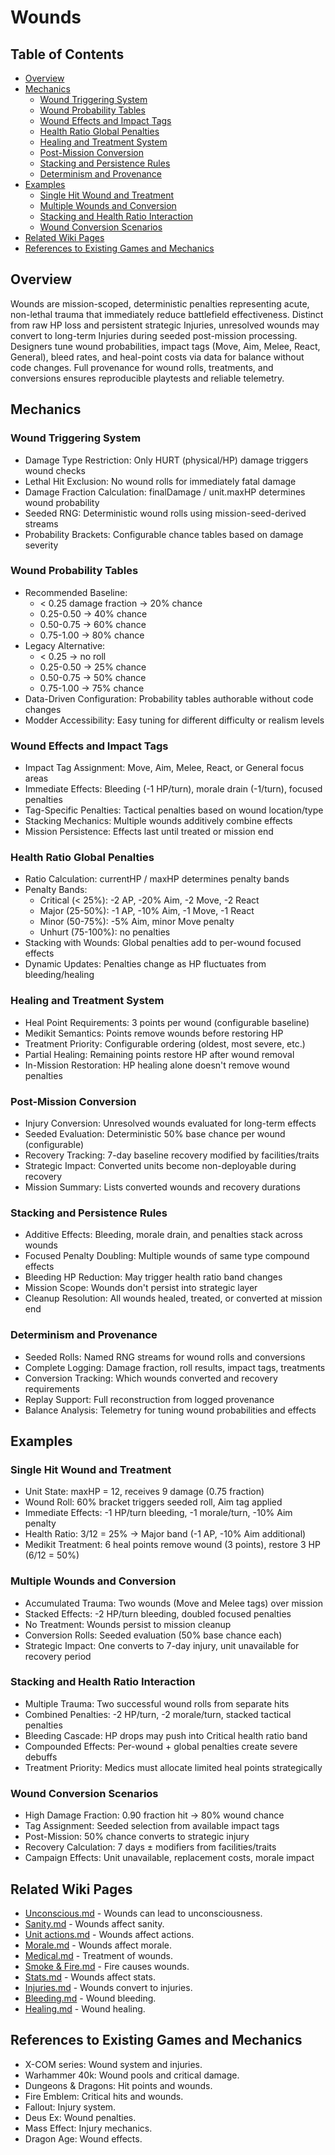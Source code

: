 # Wounds

## Table of Contents
- [Overview](#overview)
- [Mechanics](#mechanics)
  - [Wound Triggering System](#wound-triggering-system)
  - [Wound Probability Tables](#wound-probability-tables)
  - [Wound Effects and Impact Tags](#wound-effects-and-impact-tags)
  - [Health Ratio Global Penalties](#health-ratio-global-penalties)
  - [Healing and Treatment System](#healing-and-treatment-system)
  - [Post-Mission Conversion](#post-mission-conversion)
  - [Stacking and Persistence Rules](#stacking-and-persistence-rules)
  - [Determinism and Provenance](#determinism-and-provenance)
- [Examples](#examples)
  - [Single Hit Wound and Treatment](#single-hit-wound-and-treatment)
  - [Multiple Wounds and Conversion](#multiple-wounds-and-conversion)
  - [Stacking and Health Ratio Interaction](#stacking-and-health-ratio-interaction)
  - [Wound Conversion Scenarios](#wound-conversion-scenarios)
- [Related Wiki Pages](#related-wiki-pages)
- [References to Existing Games and Mechanics](#references-to-existing-games-and-mechanics)

## Overview

Wounds are mission-scoped, deterministic penalties representing acute, non-lethal trauma that immediately reduce battlefield effectiveness. Distinct from raw HP loss and persistent strategic Injuries, unresolved wounds may convert to long-term Injuries during seeded post-mission processing. Designers tune wound probabilities, impact tags (Move, Aim, Melee, React, General), bleed rates, and heal-point costs via data for balance without code changes. Full provenance for wound rolls, treatments, and conversions ensures reproducible playtests and reliable telemetry.

## Mechanics

### Wound Triggering System
- Damage Type Restriction: Only HURT (physical/HP) damage triggers wound checks
- Lethal Hit Exclusion: No wound rolls for immediately fatal damage
- Damage Fraction Calculation: finalDamage / unit.maxHP determines wound probability
- Seeded RNG: Deterministic wound rolls using mission-seed-derived streams
- Probability Brackets: Configurable chance tables based on damage severity

### Wound Probability Tables
- Recommended Baseline:
  - < 0.25 damage fraction → 20% chance
  - 0.25-0.50 → 40% chance
  - 0.50-0.75 → 60% chance
  - 0.75-1.00 → 80% chance
- Legacy Alternative:
  - < 0.25 → no roll
  - 0.25-0.50 → 25% chance
  - 0.50-0.75 → 50% chance
  - 0.75-1.00 → 75% chance
- Data-Driven Configuration: Probability tables authorable without code changes
- Modder Accessibility: Easy tuning for different difficulty or realism levels

### Wound Effects and Impact Tags
- Impact Tag Assignment: Move, Aim, Melee, React, or General focus areas
- Immediate Effects: Bleeding (-1 HP/turn), morale drain (-1/turn), focused penalties
- Tag-Specific Penalties: Tactical penalties based on wound location/type
- Stacking Mechanics: Multiple wounds additively combine effects
- Mission Persistence: Effects last until treated or mission end

### Health Ratio Global Penalties
- Ratio Calculation: currentHP / maxHP determines penalty bands
- Penalty Bands:
  - Critical (< 25%): -2 AP, -20% Aim, -2 Move, -2 React
  - Major (25-50%): -1 AP, -10% Aim, -1 Move, -1 React
  - Minor (50-75%): -5% Aim, minor Move penalty
  - Unhurt (75-100%): no penalties
- Stacking with Wounds: Global penalties add to per-wound focused effects
- Dynamic Updates: Penalties change as HP fluctuates from bleeding/healing

### Healing and Treatment System
- Heal Point Requirements: 3 points per wound (configurable baseline)
- Medikit Semantics: Points remove wounds before restoring HP
- Treatment Priority: Configurable ordering (oldest, most severe, etc.)
- Partial Healing: Remaining points restore HP after wound removal
- In-Mission Restoration: HP healing alone doesn't remove wound penalties

### Post-Mission Conversion
- Injury Conversion: Unresolved wounds evaluated for long-term effects
- Seeded Evaluation: Deterministic 50% base chance per wound (configurable)
- Recovery Tracking: 7-day baseline recovery modified by facilities/traits
- Strategic Impact: Converted units become non-deployable during recovery
- Mission Summary: Lists converted wounds and recovery durations

### Stacking and Persistence Rules
- Additive Effects: Bleeding, morale drain, and penalties stack across wounds
- Focused Penalty Doubling: Multiple wounds of same type compound effects
- Bleeding HP Reduction: May trigger health ratio band changes
- Mission Scope: Wounds don't persist into strategic layer
- Cleanup Resolution: All wounds healed, treated, or converted at mission end

### Determinism and Provenance
- Seeded Rolls: Named RNG streams for wound rolls and conversions
- Complete Logging: Damage fraction, roll results, impact tags, treatments
- Conversion Tracking: Which wounds converted and recovery requirements
- Replay Support: Full reconstruction from logged provenance
- Balance Analysis: Telemetry for tuning wound probabilities and effects

## Examples

### Single Hit Wound and Treatment
- Unit State: maxHP = 12, receives 9 damage (0.75 fraction)
- Wound Roll: 60% bracket triggers seeded roll, Aim tag applied
- Immediate Effects: -1 HP/turn bleeding, -1 morale/turn, -10% Aim penalty
- Health Ratio: 3/12 = 25% → Major band (-1 AP, -10% Aim additional)
- Medikit Treatment: 6 heal points remove wound (3 points), restore 3 HP (6/12 = 50%)

### Multiple Wounds and Conversion
- Accumulated Trauma: Two wounds (Move and Melee tags) over mission
- Stacked Effects: -2 HP/turn bleeding, doubled focused penalties
- No Treatment: Wounds persist to mission cleanup
- Conversion Rolls: Seeded evaluation (50% base chance each)
- Strategic Impact: One converts to 7-day injury, unit unavailable for recovery period

### Stacking and Health Ratio Interaction
- Multiple Trauma: Two successful wound rolls from separate hits
- Combined Penalties: -2 HP/turn, -2 morale/turn, stacked tactical penalties
- Bleeding Cascade: HP drops may push into Critical health ratio band
- Compounded Effects: Per-wound + global penalties create severe debuffs
- Treatment Priority: Medics must allocate limited heal points strategically

### Wound Conversion Scenarios
- High Damage Fraction: 0.90 fraction hit → 80% wound chance
- Tag Assignment: Seeded selection from available impact tags
- Post-Mission: 50% chance converts to strategic injury
- Recovery Calculation: 7 days ± modifiers from facilities/traits
- Campaign Effects: Unit unavailable, replacement costs, morale impact

## Related Wiki Pages

- [Unconscious.md](../battlescape/Unconscious.md) - Wounds can lead to unconsciousness.
- [Sanity.md](../battlescape/Sanity.md) - Wounds affect sanity.
- [Unit actions.md](../battlescape/Unit%20actions.md) - Wounds affect actions.
- [Morale.md](../battlescape/Morale.md) - Wounds affect morale.
- [Medical.md](../battlescape/Medical.md) - Treatment of wounds.
- [Smoke & Fire.md](../battlescape/Smoke%20&%20Fire.md) - Fire causes wounds.
- [Stats.md](../units/Stats.md) - Wounds affect stats.
- [Injuries.md](../units/Injuries.md) - Wounds convert to injuries.
- [Bleeding.md](../battlescape/Bleeding.md) - Wound bleeding.
- [Healing.md](../battlescape/Healing.md) - Wound healing.

## References to Existing Games and Mechanics

- X-COM series: Wound system and injuries.
- Warhammer 40k: Wound pools and critical damage.
- Dungeons & Dragons: Hit points and wounds.
- Fire Emblem: Critical hits and wounds.
- Fallout: Injury system.
- Deus Ex: Wound penalties.
- Mass Effect: Injury mechanics.
- Dragon Age: Wound effects.

